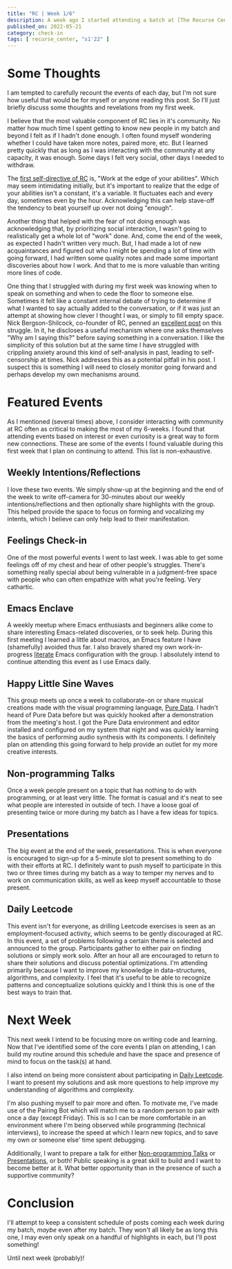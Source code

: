 ```yaml
---
title: "RC | Week 1/6"
description: A week ago I started attending a batch at [The Recurse Center](https://recursecenter.com). Here's a quick reflective post on my experience so far before I start the next week.
published_on: 2022-05-21
category: check-in
tags: [ recurse_center, "s1'22" ]
---
```


# Some Thoughts

I am tempted to carefully recount the events of each day, but I'm not sure how useful that would be for myself or anyone reading this post. So I'll just briefly discuss some thoughts and revelations from my first week.

I believe that the most valuable component of RC lies in it's community. No matter how much time I spent getting to know new people in my batch and beyond I felt as if I hadn't done enough. I often found myself wondering whether I could have taken more notes, paired more, etc. But I learned pretty quickly that as long as I was interacting with the community at any capacity, it was enough. Some days I felt very social, other days I needed to withdraw. 

The [first self-directive of RC](https://www.recurse.com/self-directives#work-at-the-edge) is, "Work at the edge of your abilities". Which may seem intimidating initially, but it's important to realize that the edge of your abilities isn't a constant, it's a variable. It fluctuates each and every day, sometimes even by the hour. Acknowledging this can help stave-off the tendency to beat yourself up over not doing "enough".

Another thing that helped with the fear of not doing enough was acknowledging that, by prioritizing social interaction, I wasn't going to realistically get a whole lot of "work" done. And, come the end of the week, as expected I hadn't written very much. But, I had made a lot of new acquaintances and figured out who I might be spending a lot of time with going forward, I had written some quality notes and made some important discoveries about how I work. And that to me is more valuable than writing more lines of code.

One thing that I struggled with during my first week was knowing when to speak on something and when to cede the floor to someone else. Sometimes it felt like a constant internal debate of trying to determine if what I wanted to say actually added to the conversation, or if it was just an attempt at showing how clever I thought I was, or simply to fill empty space. Nick Bergson-Shilcock, co-founder of RC, penned an [excellent post](https://www.recurse.com/blog/94-why-am-i-saying-this) on this struggle. In it, he discloses a useful mechanism where one asks themselves "Why am I saying this?" before saying something in a conversation. I like the simplicity of this solution but at the same time I have struggled with crippling anxiety around this kind of self-analysis in past, leading to self-censorship at times. Nick addresses this as a potential pitfall in his post. I suspect this is something I will need to closely monitor going forward and perhaps develop my own mechanisms around.

# Featured Events

As I mentioned (several times) above, I consider interacting with community at RC often as critical to making the most of my 6-weeks. I found that attending events based on interest or even curiosity is a great way to form new connections. These are some of the events I found valuable during this first week that I plan on continuing to attend. This list is non-exhaustive.

## Weekly Intentions/Reflections

I love these two events. We simply show-up at the beginning and the end of the week to write off-camera for 30-minutes about our weekly intentions/reflections and then optionally share highlights with the group. This helped provide the space to focus on forming and vocalizing my intents, which I believe can only help lead to their manifestation. 

## Feelings Check-in

One of the most powerful events I went to last week. I was able to get some feelings off of my chest and hear of other people's struggles. There's something really special about being vulnerable in a judgment-free space with people who can often empathize with what you're feeling. Very cathartic.

## Emacs Enclave

A weekly meetup where Emacs enthusiasts and beginners alike come to share interesting Emacs-related discoveries, or to seek help. During this first meeting I learned a little about macros, an Emacs feature I have (shamefully) avoided thus far. I also bravely shared my own work-in-progress [literate](https://en.wikipedia.org/wiki/Literate_programming) Emacs configuration with the group. I absolutely intend to continue attending this event as I use Emacs daily.

## Happy Little Sine Waves

This group meets up once a week to collaborate-on or share musical creations made with the visual programming language, [Pure Data](https://en.wikipedia.org/wiki/Pure_Data). I hadn't heard of Pure Data before but was quickly hooked after a demonstration from the meeting's host. I got the Pure Data environment and editor installed and configured on my system that night and was quickly learning the basics of performing audio synthesis with its components. I definitely plan on attending this going forward to help provide an outlet for my more creative interests.

## Non-programming Talks

Once a week people present on a topic that has nothing to do with programming, or at least very little. The format is casual and it's neat to see what people are interested in outside of tech. I have a loose goal of presenting twice or more during my batch as I have a few ideas for topics.

## Presentations

The big event at the end of the week, presentations. This is when everyone is encouraged to sign-up for a 5-minute slot to present something to do with their efforts at RC. I definitely want to push myself to participate in this two or three times during my batch as a way to temper my nerves and to work on communication skills, as well as keep myself accountable to those present.

## Daily Leetcode

This event isn't for everyone, as drilling Leetcode exercises is seen as an employment-focused activity, which seems to be gently discouraged at RC. In this event, a set of problems following a certain theme is selected and announced to the group. Participants gather to either pair on finding solutions or simply work solo. After an hour all are encouraged to return to share their solutions and discuss potential optimizations. I'm attending primarily because I want to improve my knowledge in data-structures, algorithms, and complexity. I feel that it's useful to be able to recognize patterns and conceptualize solutions quickly and I think this is one of the best ways to train that.

# Next Week

This next week I intend to be focusing more on writing code and learning. Now that I've identified some of the core events I plan on attending, I can build my routine around this schedule and have the space and presence of mind to focus on the task(s) at hand.

I also intend on being more consistent about participating in [Daily Leetcode](#daily-leetcode). I want to present my solutions and ask more questions to help improve my understanding of algorithms and complexity.

I'm also pushing myself to pair more and often. To motivate me, I've made use of the Pairing Bot which will match me to a random person to pair with once a day (except Friday). This is so I can be more comfortable in an environment where I'm being observed while programming (technical interviews), to increase the speed at which I learn new topics, and to save my own or someone else' time spent debugging.

Additionally, I want to prepare a talk for either [Non-programming Talks](#non-programming-talks) or [Presentations](#presentations), or both! Public speaking is a great skill to build and I want to become better at it. What better opportunity than in the presence of such a supportive community?

# Conclusion

I'll attempt to keep a consistent schedule of posts coming each week during my batch, *maybe* even after my batch. They won't all likely be as long this one, I may even only speak on a handful of highlights in each, but I'll post something!

Until next week (probably)!
